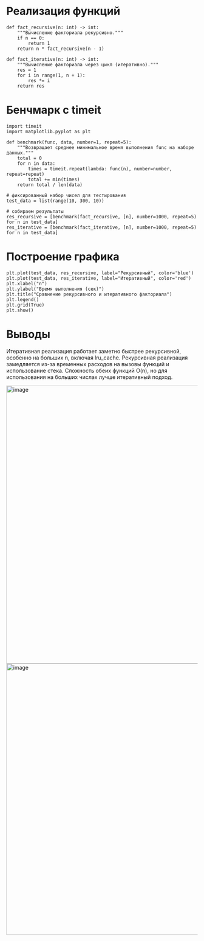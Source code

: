 # Реализация функций
```
def fact_recursive(n: int) -> int:
    """Вычисление факториала рекурсивно."""
    if n == 0:
        return 1
    return n * fact_recursive(n - 1)

def fact_iterative(n: int) -> int:
    """Вычисление факториала через цикл (итеративно)."""
    res = 1
    for i in range(1, n + 1):
        res *= i
    return res
```

# Бенчмарк с timeit
```
import timeit
import matplotlib.pyplot as plt

def benchmark(func, data, number=1, repeat=5):
    """Возвращает среднее минимальное время выполнения func на наборе данных."""
    total = 0
    for n in data:
        times = timeit.repeat(lambda: func(n), number=number, repeat=repeat)
        total += min(times)
    return total / len(data)

# фиксированный набор чисел для тестирования
test_data = list(range(10, 300, 10))

# собираем результаты
res_recursive = [benchmark(fact_recursive, [n], number=1000, repeat=5) for n in test_data]
res_iterative = [benchmark(fact_iterative, [n], number=1000, repeat=5) for n in test_data]
```
# Построение графика
```
plt.plot(test_data, res_recursive, label="Рекурсивный", color='blue')
plt.plot(test_data, res_iterative, label="Итеративный", color='red')
plt.xlabel("n")
plt.ylabel("Время выполнения (сек)")
plt.title("Сравнение рекурсивного и итеративного факториала")
plt.legend()
plt.grid(True)
plt.show()
```
# Выводы
Итеративная реализация работает заметно быстрее рекурсивной, особенно на больших n, включая lru_cache.
Рекурсивная реализация замедляется из-за временных расходов на вызовы функций и использование стека.
Сложность обеих функций O(n), но для использования на больших числах лучше итеративный подход.

<img width="951" height="731" alt="image" src="https://github.com/user-attachments/assets/4e541b81-8e70-4ccb-992f-feb6d88e6ef6" />
<img width="945" height="714" alt="image" src="https://github.com/user-attachments/assets/d0b5dad2-220c-4b42-aea5-15cc0bf2ed65" />
